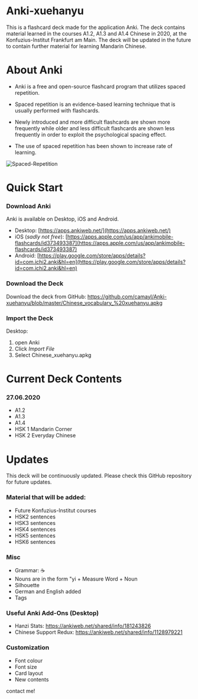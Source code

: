 # Anki-xuehanyu
This is a flashcard deck made for the application Anki. The deck contains material learned in the courses A1.2, A1.3 and A1.4 Chinese in 2020, at the Konfuzius-Institut Frankfurt am Main. The deck will be updated in the future to contain further material for learning Mandarin Chinese. 

# About Anki
- Anki is a free and open-source flashcard program that utilizes spaced repetition. 

- Spaced repetition is an evidence-based learning technique that is usually performed with flashcards. 
- Newly introduced and more difficult flashcards are shown more frequently while older and less difficult flashcards are shown less frequently in order to exploit the psychological spacing effect. 
- The use of spaced repetition has been shown to increase rate of learning.

![Spaced-Repetition](https://wildfirecomms-images.co.uk/img/ebbinghaus-diagram-1-1479295300.png)

# Quick Start
### Download Anki
Anki is available on Desktop, iOS and Android.

- Desktop: [https://apps.ankiweb.net/](https://apps.ankiweb.net/)
- iOS (*sadly not free*): [https://apps.apple.com/us/app/ankimobile-flashcards/id373493387](https://apps.apple.com/us/app/ankimobile-flashcards/id373493387) 
- Android: [https://play.google.com/store/apps/details?id=com.ichi2.anki&hl=en](https://play.google.com/store/apps/details?id=com.ichi2.anki&hl=en)

### Download the Deck
Download the deck from GitHub: https://github.com/camayl/Anki-xuehanyu/blob/master/Chinese_vocabulary_%20xuehanyu.apkg

### Import the Deck
Desktop: 
1. open Anki
2. Click *Import File*
3. Select Chinese_xuehanyu.apkg
# Current Deck Contents
### 27.06.2020
- A1.2
- A1.3
- A1.4
- HSK 1 Mandarin Corner
- HSK 2 Everyday Chinese

# Updates
This deck will be continuously updated. Please check this GitHub repository for future updates.

### Material that will be added:
- Future Konfuzius-Institut courses  
- HSK2 sentences 
- HSK3 sentences
- HSK4 sentences
- HSK5 sentences 
- HSK6 sentences

### Misc
- Grammar: ☕️ 
- Nouns are in the form "yi + Measure Word + Noun
- Silhouette 
- German and English added
- Tags 

### Useful Anki Add-Ons (Desktop)
- Hanzi Stats: https://ankiweb.net/shared/info/181243826
- Chinese Support Redux: https://ankiweb.net/shared/info/1128979221

### Customization
- Font colour
- Font size
- Card layout
- New contents

contact me!
